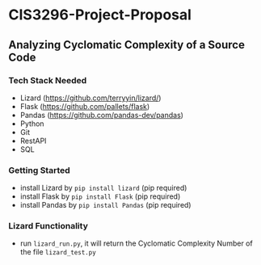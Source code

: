 # CIS3296-Project-Proposal

## Analyzing Cyclomatic Complexity of a Source Code
### Tech Stack Needed
- Lizard (https://github.com/terryyin/lizard/)
- Flask (https://github.com/pallets/flask)
- Pandas (https://github.com/pandas-dev/pandas)
- Python
- Git
- RestAPI
- SQL 
### Getting Started
- install Lizard by `pip install lizard` (pip required)
- install Flask by `pip install Flask` (pip required)
- install Pandas by `pip install Pandas` (pip required)
### Lizard Functionality
- run `lizard_run.py`, it will return the Cyclomatic Complexity Number of the file `lizard_test.py`
